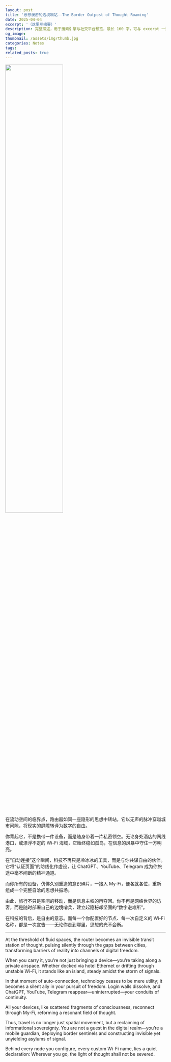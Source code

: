 ```yaml
---
layout: post
title: '思想漫游的边境哨站——The Border Outpost of Thought Roaming'
date: 2025-04-04
excerpt: '（这里写摘要）'
description: 完整描述，用于搜索引擎与社交平台预览，最长 160 字，可与 excerpt 一致
og_image: 
thumbnail: /assets/img/thumb.jpg
categories: Notes
tags: 
related_posts: true
---
```


<img src="{{ '/assets/img/blog/xxxxxxxx' | relative_url }}" style="width:60%;">

在流动空间的临界点，路由器如同一座隐形的思想中转站，它以无声的脉冲穿越城市间隙，将现实的屏障转译为数字的自由。

你背起它，不是携带一件设备，而是随身带着一片私密领空。无论身处酒店的网线港口，或漂浮不定的 Wi-Fi 海域，它始终稳如孤岛，在信息的风暴中守住一方明亮。

在“自动连接”这个瞬间，科技不再只是冷冰冰的工具，而是与你共谋自由的伙伴。它将“认证页面”的防线化作虚设，让 ChatGPT、YouTube、Telegram 成为你旅途中毫不间断的精神通道。

而你所有的设备，仿佛久别重逢的意识碎片，一接入 My-Fi，便各就各位，重新组成一个完整自洽的思想共振场。

由此，旅行不只是空间的移动，而是信息主权的再夺回。你不再是网络世界的访客，而是随时部署自己的边境哨兵，建立起隐秘却坚固的“数字避难所”。

在科技的背后，是自由的意志。而每一个你配置好的节点、每一次自定义的 Wi-Fi 名称，都是一次宣告——无论你走到哪里，思想的光不会断。

---

At the threshold of fluid spaces, the router becomes an invisible transit station of thought, pulsing silently through the gaps between cities, transforming barriers of reality into channels of digital freedom.

When you carry it, you’re not just bringing a device—you’re taking along a private airspace. Whether docked via hotel Ethernet or drifting through unstable Wi-Fi, it stands like an island, steady amidst the storm of signals.

In that moment of auto-connection, technology ceases to be mere utility; it becomes a silent ally in your pursuit of freedom. Login walls dissolve, and ChatGPT, YouTube, Telegram reappear—uninterrupted—your conduits of continuity.

All your devices, like scattered fragments of consciousness, reconnect through My-Fi, reforming a resonant field of thought.

Thus, travel is no longer just spatial movement, but a reclaiming of informational sovereignty. You are not a guest in the digital realm—you’re a mobile guardian, deploying border sentinels and constructing invisible yet unyielding asylums of signal.

Behind every node you configure, every custom Wi-Fi name, lies a quiet declaration: Wherever you go, the light of thought shall not be severed.